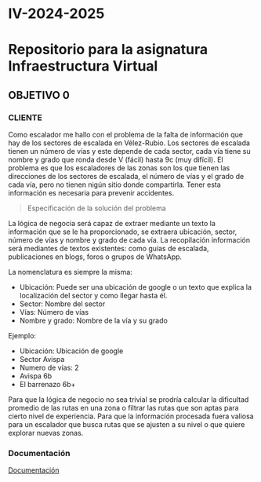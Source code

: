 # IV-2024-2025
# Repositorio para la asignatura Infraestructura Virtual
## OBJETIVO 0
### CLIENTE

Como escalador me hallo con el problema de la falta de información que hay de los sectores de escalada en Vélez-Rubio.
Los sectores de escalada tienen un número de vías y este depende de cada sector, cada vía tiene su nombre y grado que ronda desde V (fácil) hasta 9c (muy difícil).
El problema es que los escaladores de las zonas son los que tienen las direcciones de los sectores de escalada, el número de vías y el grado de cada vía, pero no tienen nigún sitio donde compartirla.
Tener esta información es necesaria para prevenir accidentes.

> Especificación de la solución del problema

La lógica de negocia será capaz de extraer mediante un texto la información que se le ha proporcionado, se extraera ubicación, sector, número de vías y nombre y grado de cada vía.
La recopilación información será mediantes de textos existentes: como guías de escalada, publicaciones en blogs, foros o grupos de WhatsApp.

La nomenclatura es siempre la misma:
- Ubicación: Puede ser una ubicación de google o un texto que explica la localización del sector y como llegar hasta él. 
- Sector: Nombre del sector
- Vías: Número de vías
- Nombre y grado: Nombre de la vía y su grado
  
Ejemplo:

- Ubicación: Ubicación de google
- Sector Avispa
- Numero de vías: 2
- Avispa 6b
- El barrenazo 6b+

Para que la lógica de negocio no sea trivial se prodría calcular la dificultad promedio de las rutas en una zona o filtrar las rutas que son aptas para cierto nivel de experiencia. Para que la información procesada fuera valiosa para un escalador que busca rutas que se ajusten a su nivel o que quiere explorar nuevas zonas.

### Documentación

[Documentación](https://github.com/FabriConde/IV-2024-2025/tree/objetivo_0-v0.0.1/Documentaci%C3%B3n)
